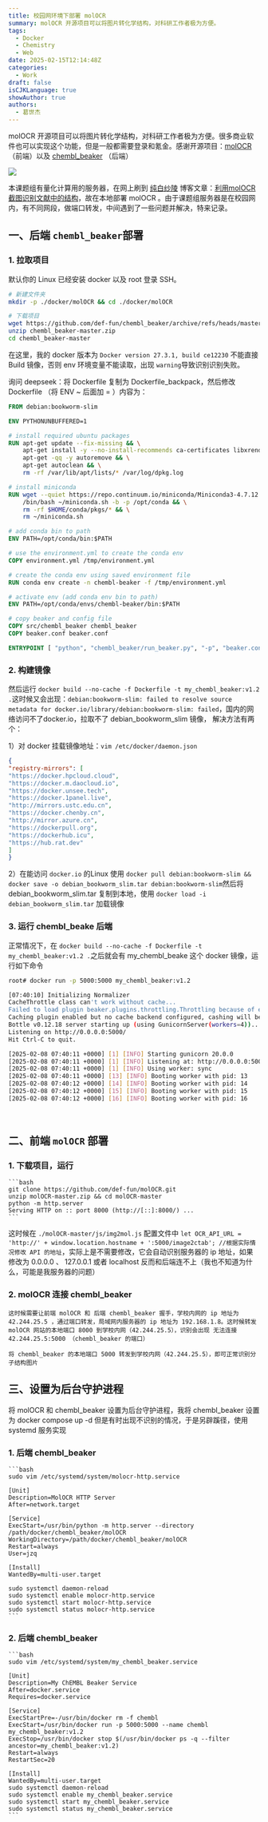 ```yaml
---
title: 校园网环境下部署 molOCR
summary: molOCR 开源项目可以将图片转化学结构，对科研工作者极为方便。
tags:
  - Docker
  - Chemistry
  - Web
date: 2025-02-15T12:14:48Z
categories:
  - Work
draft: false
isCJKLanguage: true
showAuthor: true
authors:
  - 葛世杰
---
```


molOCR 开源项目可以将图片转化学结构，对科研工作者极为方便。很多商业软件也可以实现这个功能，但是一般都需要登录和氪金。感谢开源项目：[molOCR](https://github.com/def-fun/molOCR) （前端）以及 [chembl_beaker](https://github.com/def-fun/chembl_beaker) （后端）

![](assets/32283b709d3a17aef21050c4ac1417650d77318d.png)

本课题组有量化计算用的服务器，在网上刷到 [纯白纱陵](https://bane-dysta.github.io/) 博客文章：[利用molOCR截图识别文献中的结构](https://bane-dysta.github.io/posts/23/)，故在本地部署 molOCR 。由于课题组服务器是在校园网内，有不同网段，做端口转发，中间遇到了一些问题并解决，特来记录。

## 一、后端 `chembl_beaker`​ 部署

### 1. 拉取项目

默认你的 Linux 已经安装 docker 以及 root 登录 SSH。

```bash
# 新建文件夹
mkdir -p ./docker/molOCR && cd ./docker/molOCR

# 下载项目
wget https://github.com/def-fun/chembl_beaker/archive/refs/heads/master.zip
unzip chembl_beaker-master.zip
cd chembl_beaker-master
```

在这里，我的 docker 版本为 `Docker version 27.3.1, build ce12230`​ 不能直接 Build 镜像，否则 env 环境变量不能读取，出现 `warning`​ 导致识别识别失败。

询问 deepseek：将 Dockerfile 复制为 Dockerfile_backpack，然后修改 Dockerfile （将 ENV ~ 后面加 = ）内容为：

```dockerfile
FROM debian:bookworm-slim

ENV PYTHONUNBUFFERED=1

# install required ubuntu packages
RUN apt-get update --fix-missing && \
    apt-get install -y --no-install-recommends ca-certificates libxrender1 libxext6 wget bzip2 osra libopenbabel7 libpotrace0 && \
    apt-get -qq -y autoremove && \
    apt-get autoclean && \
    rm -rf /var/lib/apt/lists/* /var/log/dpkg.log

# install miniconda
RUN wget --quiet https://repo.continuum.io/miniconda/Miniconda3-4.7.12.1-Linux-x86_64.sh -O ~/miniconda.sh && \
    /bin/bash ~/miniconda.sh -b -p /opt/conda && \
    rm -rf $HOME/conda/pkgs/* && \
    rm ~/miniconda.sh

# add conda bin to path
ENV PATH=/opt/conda/bin:$PATH

# use the environment.yml to create the conda env
COPY environment.yml /tmp/environment.yml

# create the conda env using saved environment file
RUN conda env create -n chembl-beaker -f /tmp/environment.yml

# activate env (add conda env bin to path)
ENV PATH=/opt/conda/envs/chembl-beaker/bin:$PATH

# copy beaker and config file
COPY src/chembl_beaker chembl_beaker
COPY beaker.conf beaker.conf

ENTRYPOINT [ "python", "chembl_beaker/run_beaker.py", "-p", "beaker.conf" ]
```

### 2. 构建镜像

然后运行 `docker build --no-cache -f Dockerfile -t my_chembl_beaker:v1.2 .`​ 这时候又会出现：`debian:bookworm-slim: failed to resolve source metadata for docker.io/library/debian:bookworm-slim: failed`​ ，国内的网络访问不了docker.io，拉取不了 debian_bookworm_slim 镜像， 解决方法有两个：

1）对 docker 挂载镜像地址：`vim /etc/docker/daemon.json`​

```daemon.json
{
"registry-mirrors": [
"https://docker.hpcloud.cloud",
"https://docker.m.daocloud.io",
"https://docker.unsee.tech",
"https://docker.1panel.live",
"http://mirrors.ustc.edu.cn",
"https://docker.chenby.cn",
"http://mirror.azure.cn",
"https://dockerpull.org",
"https://dockerhub.icu",
"https://hub.rat.dev"
]
}
```

2）在能访问 `docker.io`​ 的Linux 使用 `docker pull debian:bookworm-slim && docker save -o debian_bookworm_slim.tar debian:bookworm-slim`​ 然后将 debian_bookworm_slim.tar 复制到本地，使用 `docker load -i debian_bookworm_slim.tar`​ 加载镜像

### 3. 运行 chembl_beake 后端

正常情况下，在 `docker build --no-cache -f Dockerfile -t my_chembl_beaker:v1.2 .`​ 之后就会有 my_chembl_beake 这个 docker 镜像，运行如下命令

```bash
root# docker run -p 5000:5000 my_chembl_beaker:v1.2

[07:40:10] Initializing Normalizer
CacheThrottle class can't work without cache...
Failed to load plugin beaker.plugins.throttling.Throttling because of error CacheThrottle class can't work without cache...
Caching plugin enabled but no cache backend configured, cashing will be skipped...
Bottle v0.12.18 server starting up (using GunicornServer(workers=4))...
Listening on http://0.0.0.0:5000/
Hit Ctrl-C to quit.

[2025-02-08 07:40:11 +0000] [1] [INFO] Starting gunicorn 20.0.0
[2025-02-08 07:40:11 +0000] [1] [INFO] Listening at: http://0.0.0.0:5000 (1)
[2025-02-08 07:40:11 +0000] [1] [INFO] Using worker: sync
[2025-02-08 07:40:11 +0000] [13] [INFO] Booting worker with pid: 13
[2025-02-08 07:40:12 +0000] [14] [INFO] Booting worker with pid: 14
[2025-02-08 07:40:12 +0000] [15] [INFO] Booting worker with pid: 15
[2025-02-08 07:40:12 +0000] [16] [INFO] Booting worker with pid: 16
```

‍

## 二、前端 `molOCR`​ 部署

### 1. 下载项目，运行

    ```bash
    git clone https://github.com/def-fun/molOCR.git
    unzip molOCR-master.zip && cd molOCR-master
    python -m http.server
    Serving HTTP on :: port 8000 (http://[::]:8000/) ...
    ```

这时候在 `./molOCR-master/js/img2mol.js`​ 配置文件中 `let OCR_API_URL = 'http://' + window.location.hostname + ':5000/image2ctab'; //根据实际情况修改 API 的地址`，实际上是不需要修改，它会自动识别服务器的 ip 地址，如果修改为 0.0.0.0 、 127.0.0.1 或者 localhost 反而和后端连不上（我也不知道为什么，可能是我服务器的问题）

### 2. molOCR 连接 chembl_beaker

    这时候需要让前端 molOCR 和 后端 chembl_beaker 握手，学校内网的 ip 地址为 42.244.25.5 ，通过端口转发，局域网内服务器的 ip 地址为 192.168.1.8。这时候转发 molOCR 网站的本地端口 8000 到学校内网（42.244.25.5），识别会出现 无法连接 42.244.25.5:5000 （chembl_beaker 的端口）
    
    将 chembl_beaker 的本地端口 5000 转发到学校内网（42.244.25.5），即可正常识别分子结构图片

## 三、设置为后台守护进程

将 molOCR 和 chembl_beaker 设置为后台守护进程，我将 chembl_beaker 设置为 docker compose up -d 但是有时出现不识别的情况，于是另辟蹊径，使用 systemd 服务实现

### 1. 后端 chembl_beaker

    ```bash
    sudo vim /etc/systemd/system/molocr-http.service
    
    [Unit]
    Description=MolOCR HTTP Server
    After=network.target
    
    [Service]
    ExecStart=/usr/bin/python -m http.server --directory /path/docker/chembl_beaker/molOCR
    WorkingDirectory=/path/docker/chembl_beaker/molOCR
    Restart=always
    User=jzq
    
    [Install]
    WantedBy=multi-user.target
    
    sudo systemctl daemon-reload
    sudo systemctl enable molocr-http.service
    sudo systemctl start molocr-http.service
    sudo systemctl status molocr-http.service
    ```

### 2. 后端 chembl_beaker

    ```bash
    sudo vim /etc/systemd/system/my_chembl_beaker.service
    
    [Unit]
    Description=My ChEMBL Beaker Service
    After=docker.service
    Requires=docker.service
    
    [Service]
    ExecStartPre=-/usr/bin/docker rm -f chembl
    ExecStart=/usr/bin/docker run -p 5000:5000 --name chembl my_chembl_beaker:v1.2
    ExecStop=/usr/bin/docker stop $(/usr/bin/docker ps -q --filter ancestor=my_chembl_beaker:v1.2)
    Restart=always
    RestartSec=20
    
    [Install]
    WantedBy=multi-user.target
    sudo systemctl daemon-reload
    sudo systemctl enable my_chembl_beaker.service
    sudo systemctl start my_chembl_beaker.service
    sudo systemctl status my_chembl_beaker.service
    ```
